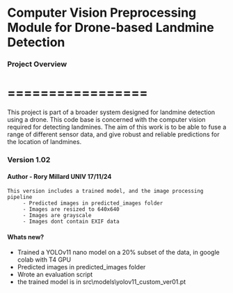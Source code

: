 # Computer Vision Preprocessing Module for Drone-based Landmine Detection

### Project Overview
# =================
 This project is part of a broader system designed for landmine detection using a drone. This code base is concerned with the computer vision required for detecting landmines. The aim of this work is to be able to fuse a range of different sensor data, and give robust and reliable predictions for the location of landmines.

### Version 1.02 
#### Author - Rory Millard UNIV 17/11/24

    This version includes a trained model, and the image processing pipeline
         - Predicted images in predicted_images folder
         - Images are resized to 640x640
         - Images are grayscale
         - Images dont contain EXIF data

#### Whats new?

 - Trained a YOLOv11 nano model on a 20% subset of the data, in google colab with T4 GPU
 - Predicted images in predicted_images folder
 - Wrote an evaluation script
 - the trained model is in src\models\yolov11_custom_ver01.pt

